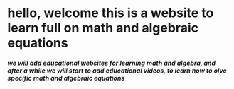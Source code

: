 # hello, welcome this is a website to learn full on math and algebraic equations

##### we will add educational websites for learning math and algebra, and after a while we will start to add educational videos, to learn how to olve specific math and algebraic equations
